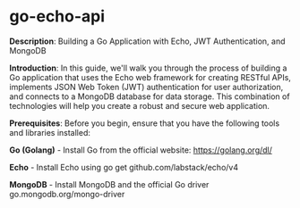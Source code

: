 ﻿# go-echo-api

**Description**: Building a Go Application with Echo, JWT Authentication, and MongoDB

**Introduction**:
In this guide, we'll walk you through the process of building a Go application that uses the Echo web framework for creating RESTful APIs, implements JSON Web Token (JWT) authentication for user authorization, and connects to a MongoDB database for data storage. This combination of technologies will help you create a robust and secure web application.

**Prerequisites**:
Before you begin, ensure that you have the following tools and libraries installed:

**Go (Golang)** - Install Go from the official website: https://golang.org/dl/

**Echo** - Install Echo using go get github.com/labstack/echo/v4

**MongoDB** - Install MongoDB and the official Go driver go.mongodb.org/mongo-driver
